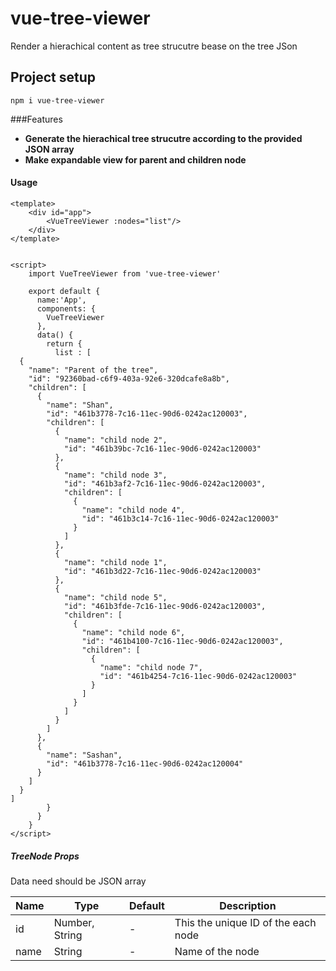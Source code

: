 # vue-tree-viewer

Render a hierachical content as tree strucutre bease on the tree JSon

## Project setup
```
npm i vue-tree-viewer
```
###Features
- **Generate the hierachical tree strucutre according to the provided JSON array**
- **Make expandable view for parent and children node**

#### Usage
```
<template>
	<div id="app">
		<VueTreeViewer :nodes="list"/>
	</div>
</template>


<script>
	import VueTreeViewer from 'vue-tree-viewer'

	export default {
	  name:'App',
	  components: {
	    VueTreeViewer
	  },
	  data() {
	    return {
	      list : [
  {
    "name": "Parent of the tree",
    "id": "92360bad-c6f9-403a-92e6-320dcafe8a8b",
    "children": [
      {
        "name": "Shan",
        "id": "461b3778-7c16-11ec-90d6-0242ac120003",
        "children": [
          {
            "name": "child node 2",
            "id": "461b39bc-7c16-11ec-90d6-0242ac120003"
          },
          {
            "name": "child node 3",
            "id": "461b3af2-7c16-11ec-90d6-0242ac120003",
            "children": [
              {
                "name": "child node 4",
                "id": "461b3c14-7c16-11ec-90d6-0242ac120003"
              }
            ]
          },
          {
            "name": "child node 1",
            "id": "461b3d22-7c16-11ec-90d6-0242ac120003"
          },
          {
            "name": "child node 5",
            "id": "461b3fde-7c16-11ec-90d6-0242ac120003",
            "children": [
              {
                "name": "child node 6",
                "id": "461b4100-7c16-11ec-90d6-0242ac120003",
                "children": [
                  {
                    "name": "child node 7",
                    "id": "461b4254-7c16-11ec-90d6-0242ac120003"
                  }
                ]
              }
            ]
          }
        ]
      },
      {
        "name": "Sashan",
        "id": "461b3778-7c16-11ec-90d6-0242ac120004"
      }
    ]
  }
]
	    }
	  }
	}
</script>
```
##### TreeNode Props

Data need should be JSON array

|   Name|  Type |   Default|   Description|
| ------------ | ------------ | ------------ | ------------ |
|   id|  Number, String |  - |  This the unique ID of the each node |
|   name| String |  - |  Name of the node  |



